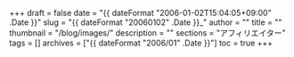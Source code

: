 +++
draft = false
date = "{{ dateFormat "2006-01-02T15:04:05+09:00" .Date }}"
slug = "{{ dateFormat "20060102" .Date }}_"
author = ""
title = ""
thumbnail = "/blog/images/"
description = ""
sections = "アフィリエイター"
tags = []
archives = ["{{ dateFormat "2006/01" .Date }}"]
toc = true
+++
